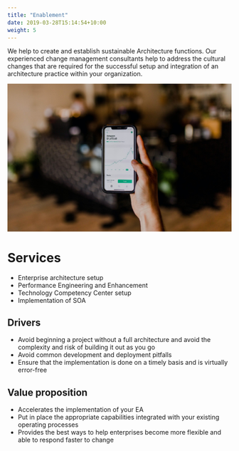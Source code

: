 ```yaml
---
title: "Enablement"
date: 2019-03-28T15:14:54+10:00
weight: 5
---
```


We help to create and establish sustainable Architecture functions. Our experienced change management consultants help to address the cultural changes that are required for the successful setup and integration of an architecture practice within your organization.

![Enablement](/images/austin-distel-nGc5RT2HmF0-unsplash.jpg)

# Services
 
- Enterprise architecture setup
- Performance Engineering and Enhancement
- Technology Competency Center setup
- Implementation of SOA

## Drivers

- Avoid beginning a project without a full architecture and avoid the complexity and risk of building it out as you go
- Avoid common development and deployment pitfalls
- Ensure that the implementation is done on a timely basis and is virtually error-free

## Value proposition
 
- Accelerates the implementation of your EA
- Put in place the appropriate capabilities integrated with your existing operating processes
- Provides the best ways to help enterprises become more flexible and able to respond faster to change

